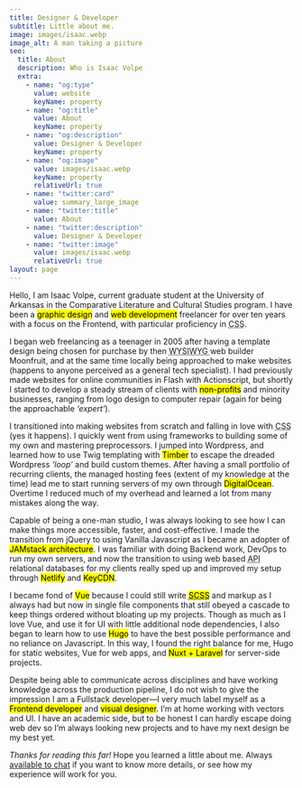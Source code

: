 ```yaml
---
title: Designer & Developer
subtitle: Little about me.
image: images/isaac.webp
image_alt: A man taking a picture
seo:
  title: About
  description: Who is Isaac Volpe
  extra:
    - name: "og:type"
      value: website
      keyName: property
    - name: "og:title"
      value: About
      keyName: property
    - name: "og:description"
      value: Designer & Developer
      keyName: property
    - name: "og:image"
      value: images/isaac.webp
      keyName: property
      relativeUrl: true
    - name: "twitter:card"
      value: summary_large_image
    - name: "twitter:title"
      value: About
    - name: "twitter:description"
      value: Designer & Developer
    - name: "twitter:image"
      value: images/isaac.webp
      relativeUrl: true
layout: page
---
```


Hello, I am Isaac Volpe, current graduate student at the University of Arkansas in the Comparative Literature and Cultural Studies program. I have been a <mark>graphic design</mark> and <mark>web development</mark> freelancer for over ten years with a focus on the Frontend, with particular proficiency in <abbr title="Cascading Style Sheets">CSS</abbr>.

I began web freelancing as a teenager in 2005 after having a template design being chosen for purchase by then <abbr title="What you see is what you get"> WYSIWYG </abbr> web builder Moonfruit, and at the same time locally being approached to make websites (happens to anyone perceived as a general tech specialist). I had previously made websites for online communities in Flash with Actionscript, but shortly I started to develop a steady stream of clients with <mark>non-profits</mark> and minority businesses, ranging from logo design to computer repair (again for being the approachable *‘expert’*).

I transitioned into making websites from scratch and falling in love with <abbr title="Cascading Style Sheets">CSS</abbr> (yes it happens). I quickly went from using frameworks to building some of my own and mastering preprocessors. I jumped into Wordpress, and learned how to use Twig templating with <mark>Timber</mark> to escape the dreaded Wordpress *’loop’* and build custom themes. After having a small portfolio of recurring clients, the managed hosting fees (extent of my knowledge at the time) lead me to start running servers of my own through <mark>DigitalOcean</mark>. Overtime I reduced much of my overhead and learned a lot from many mistakes along the way.

Capable of being a one-man studio, I was always looking to see how I can make things more accessible, faster, and cost-effective. I made the transition from jQuery to using Vanilla Javascript as I became an adopter of <mark>JAMstack architecture</mark>. I was familiar with doing Backend work, DevOps to run my own servers, and now the transition to using web based <abbr title="Application Programming Interface">API</abbr> relational databases for my clients really sped up and improved my setup through <mark>Netlify</mark> and <mark>KeyCDN</mark>.

I became fond of <mark>Vue</mark> because I could still write <mark><abbr title="Sassy Cascading Style Sheets">SCSS</abbr></mark> and markup as I always had but now in single file components that still obeyed a cascade to keep things ordered without bloating up my projects. Though as much as I love Vue, and use it for UI with little additional node dependencies, I also began to learn how to use <mark>Hugo</mark> to have the best possible performance and no reliance on Javascript. In this way, I found the right balance for me, Hugo for static websites, Vue for web apps, and <mark>Nuxt + Laravel</mark> for server-side projects.

Despite being able to communicate across disciplines and have working knowledge across the production pipeline, I do not wish to give the impression I am a Fullstack developer—I very much label myself as a <mark>Frontend developer</mark> and <mark>visual designer</mark>. I’m at home working with vectors and UI. I have an academic side, but to be honest I can hardly escape doing web dev so I’m always looking new projects and to have my next design be my best yet.

*Thanks for reading this far!* Hope you learned a little about me. Always [available to chat](mailto:contact@isaacvolpe.com) if you want to know more details, or see how my experience will work for you.
